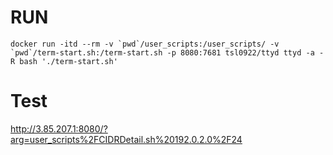# RUN
```
docker run -itd --rm -v `pwd`/user_scripts:/user_scripts/ -v `pwd`/term-start.sh:/term-start.sh -p 8080:7681 tsl0922/ttyd ttyd -a -R bash './term-start.sh'
```
# Test

http://3.85.207.1:8080/?arg=user_scripts%2FCIDRDetail.sh%20192.0.2.0%2F24
